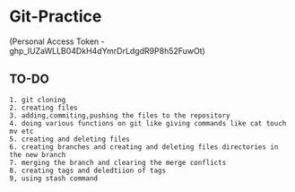 # Git-Practice

(Personal Access Token - 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)

## TO-DO

	1. git cloning 
	2. creating files 
	3. adding,commiting,pushing the files to the repository
	4. doing various functions on git like giving commands like cat touch mv etc
	5. creating and deleting files
	6. creating branches and creating and deleting files directories in the new branch
	7. merging the branch and clearing the merge conflicts
	8. creating tags and deledtiion of tags
	9, using stash command 
## 







